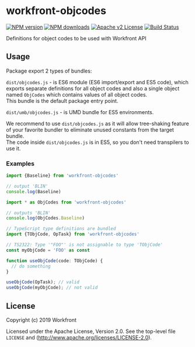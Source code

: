 # workfront-objcodes

[![NPM version][npm-version-image]][npm-url] [![NPM downloads][npm-downloads-image]][npm-url] [![Apache v2 License][license-image]][license-url] [![Build Status][travis-image]][travis-url]

Definitions for object codes to be used with Workfront API

## Usage

Package export 2 types of bundles:

 `dist/objcodes.js` - is ES6 module (ES6 import/export and ES5 code), which exports separate definitions for all object codes and also a single object named `ObjCodes` which contains values of all object codes.  
 This bundle is the default package entry point.
 
`dist/umb/objcodes.js` - is UMD bundle for ES5 environments.

We recommend to use `dist/objcodes.js` as it will allow tree-shaking feature of your favorite bundler to eliminate unused constants from the target bundle.  
The code inside `dist/objcodes.js` is in ES5, so you don't need transpilers to use it.


### Examples

```javascript
import {Baseline} from 'workfront-objcodes'

// output 'BLIN'
console.log(Baseline)
```

```javascript
import * as ObjCodes from 'workfront-objcodes'

// outputs 'BLIN'
console.log(ObjCodes.Baseline)
```

```typescript
// TypeScript type definitions are bundled
import {TObjCode, OpTask} from 'workfront-objcodes'

// TS2322: Type '"FOO"' is not assignable to type 'TObjCode' 
const myObjCode = 'FOO' as const

function useObjCode(code: TObjCode) {
  // do something
}

useObjCode(OpTask); // valid
useObjCode(myObjCode); // not valid
```


## License

Copyright (c) 2019 Workfront

Licensed under the Apache License, Version 2.0.
See the top-level file `LICENSE` and
(http://www.apache.org/licenses/LICENSE-2.0).


[license-image]: http://img.shields.io/badge/license-APv2-blue.svg?style=flat
[license-url]: LICENSE

[npm-url]: https://www.npmjs.org/package/workfront-objcodes
[npm-version-image]: https://img.shields.io/npm/v/workfront-objcodes.svg?style=flat
[npm-downloads-image]: https://img.shields.io/npm/dm/workfront-objcodes.svg?style=flat

[travis-url]: https://travis-ci.org/Workfront/workfront-objcodes
[travis-image]: https://img.shields.io/travis/Workfront/workfront-objcodes.svg?style=flat
